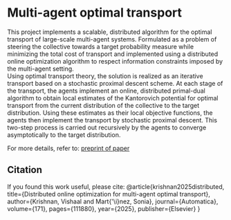 # Multi-agent optimal transport

This project implements a scalable, distributed algorithm for the optimal transport of large-scale multi-agent systems. 
Formulated as a problem of steering the collective towards a target probability measure while minimizing the total cost of transport
and implemented using a distributed online optimization algorithm to respect information constraints imposed by the multi-agent setting.  
Using optimal transport theory, the solution is realized as an iterative transport based on a stochastic proximal descent scheme. 
At each stage of the transport, the agents implement an online, distributed primal-dual algorithm to obtain local estimates of the Kantorovich potential for optimal transport from
the current distribution of the collective to the target distribution. 
Using these estimates as their local objective functions, the agents then implement the transport by stochastic proximal descent. 
This two-step process is carried out recursively by the agents to converge asymptotically to the target distribution. <br />

For more details, refer to: [preprint of paper](https://arxiv.org/pdf/1804.01572)

## Citation

If you found this work useful, please cite:
@article{krishnan2025distributed,
  title={Distributed online optimization for multi-agent optimal transport},
  author={Krishnan, Vishaal and Mart{\'\i}nez, Sonia},
  journal={Automatica},
  volume={171},
  pages={111880},
  year={2025},
  publisher={Elsevier}
}
